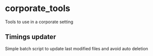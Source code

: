# corporate_tools

Tools to use in a corporate setting

## Timings updater
Simple batch script to update last modified files and avoid auto deletion 
